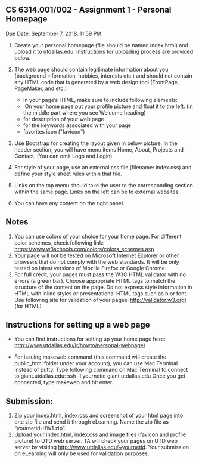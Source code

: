 ## CS 6314.001/002 - Assignment 1 - Personal Homepage
Due Date: September 7, 2018, 11:59 PM

1. Create your personal homepage  (file should be named index.html) and upload it to utdallas.edu. Instructions for uploading process are provided below.

2. The web page should contain legitimate information about you (background information, hobbies, interests etc.) and should not contain any HTML code that is generated by a web design tool (FrontPage, PageMaker, and etc.)
   * In your page’s HTML, make sure to include following elements:
   * <img> On your home page put your profile picture and float it to the left. (in the middle part where you see Welcome heading)
   * <meta> for description of your web page
   * <meta> for the keywords associated with your page
   * favorites icon ("favicon")

3. Use Bootstrap for creating the layout given in below picture.  In the header section, you will have menu items Home, About, Projects and Contact. (You can omit Logo and Login) 

4. For style of your page, use an external css file (filename: index.css) and define your style sheet rules within that file.

5. Links on the top menu should take the user to the corresponding section within the same page. Links on the left can be to external websites.

6. You can have any content on the right panel.


## Notes
1. You can use colors of your choice for your home page.  For different color schemes, check following link: https://www.w3schools.com/colors/colors_schemes.asp
2. Your page will not be tested on Microsoft Internet Explorer or other browsers that do not comply with the web standards. It will be only tested on latest versions of Mozilla Firefox or Google Chrome.
3. For full credit, your pages must pass the W3C HTML validator with no errors (a green bar). Choose appropriate HTML tags to match the structure of the content on the page. Do not express style information in HTML with inline styles or presentational HTML tags such as b or font.
Use following site for validation of your pages:
http://validator.w3.org/ (for HTML)


## Instructions for setting up a web page
* You can find instructions for setting up your home page here: 
http://www.utdallas.edu/ir/howto/personal-webpage/

* For issuing makeweb command (this command will create the public_html folder under your account), you can use Mac Terminal instead of putty. Type following command on Mac Terminal to connect to giant.utdallas.edu:
ssh -l yournetid giant.utdallas.edu
Once you get connected, type makeweb and hit enter.


## Submission:
1. Zip your index.html, index.css and screenshot of your html page into one zip file and send it through eLearning. Name the zip file as “yournetid-HW1.zip”.
2. Upload your index.html, index.css and image files (favicon and profile picture) to UTD web server. TA will check your pages on UTD web server by visiting http://www.utdallas.edu/~yournetid. 
Your submission on eLearning will only be used for validation purposes.
